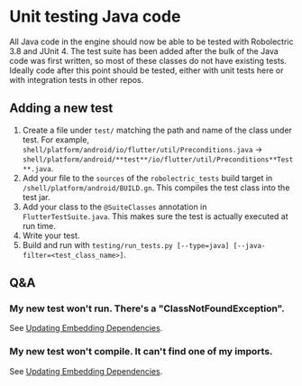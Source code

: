 # Unit testing Java code

All Java code in the engine should now be able to be tested with Robolectric 3.8
and JUnit 4. The test suite has been added after the bulk of the Java code was
first written, so most of these classes do not have existing tests. Ideally code
after this point should be tested, either with unit tests here or with
integration tests in other repos.

## Adding a new test

1. Create a file under `test/` matching the path and name of the class under
   test. For example,
   `shell/platform/android/io/flutter/util/Preconditions.java` ->
   `shell/platform/android/**test**/io/flutter/util/Preconditions**Test**.java`.
2. Add your file to the `sources` of the `robolectric_tests` build target in
   `/shell/platform/android/BUILD.gn`. This compiles the test class into the
   test jar.
3. Add your class to the `@SuiteClasses` annotation in `FlutterTestSuite.java`.
   This makes sure the test is actually executed at run time.
4. Write your test.
5. Build and run with `testing/run_tests.py [--type=java] [--java-filter=<test_class_name>]`.

## Q&A

### My new test won't run. There's a "ClassNotFoundException".

See [Updating Embedding Dependencies](../embedding_bundle).

### My new test won't compile. It can't find one of my imports.

See [Updating Embedding Dependencies](../embedding_bundle).

